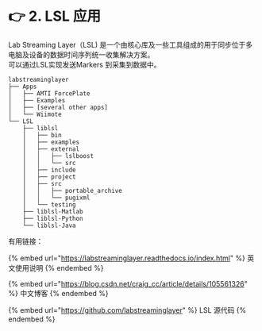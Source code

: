 # 👉 2. LSL 应用

Lab Streaming Layer（LSL) 是一个由核心库及一些工具组成的用于同步位于多电脑及设备的数据时间序列统一收集解决方案。\
可以通过LSL实现发送Markers 到采集到数据中。

```
labstreaminglayer
├── Apps
│   ├── AMTI ForcePlate
│   ├── Examples
│   ├── [several other apps]
│   └── Wiimote
└── LSL
    ├── liblsl
    │   ├── bin
    │   ├── examples
    │   ├── external
    │   │   ├── lslboost
    │   │   └── src
    │   ├── include
    │   ├── project
    │   ├── src
    │   │   ├── portable_archive
    │   │   └── pugixml
    │   └── testing
    ├── liblsl-Matlab
    ├── liblsl-Python
    └── liblsl-Java
```

有用链接：

{% embed url="https://labstreaminglayer.readthedocs.io/index.html" %}
英文使用说明
{% endembed %}

{% embed url="https://blog.csdn.net/craig_cc/article/details/105561326" %}
中文博客
{% endembed %}

{% embed url="https://github.com/labstreaminglayer" %}
LSL 源代码
{% endembed %}



